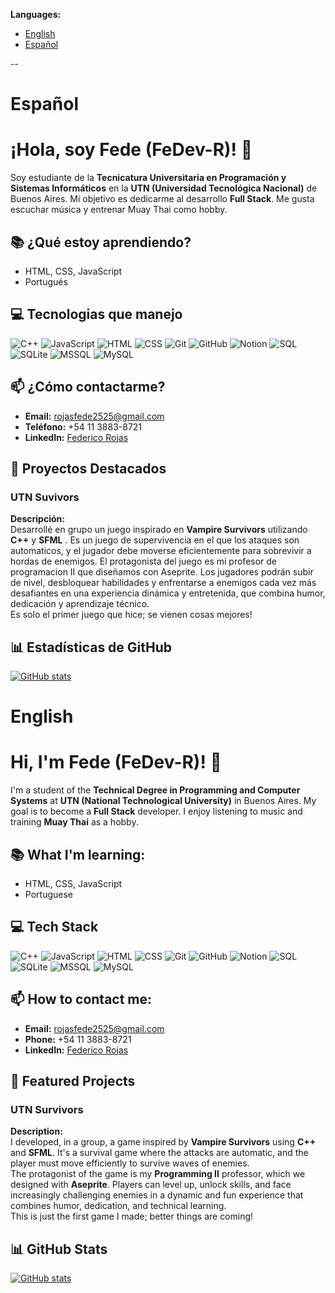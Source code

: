 **Languages:**
- [English](#English)
- [Español](#Español)

--

# Español
# ¡Hola, soy **Fede** (FeDev-R)! 👋

Soy estudiante de la **Tecnicatura Universitaria en Programación y Sistemas Informáticos** en la **UTN (Universidad Tecnológica Nacional)** de Buenos Aires. Mi objetivo es dedicarme al desarrollo **Full Stack**.
Me gusta escuchar música y entrenar Muay Thai como hobby. 

## 📚 ¿Qué estoy aprendiendo?
- HTML, CSS, JavaScript
- Portugués
  

## 💻 Tecnologias que manejo
![C++](https://img.shields.io/badge/C%2B%2B-00599C?style=for-the-badge&logo=c%2B%2B&logoColor=white)
![JavaScript](https://img.shields.io/badge/JavaScript-F7DF1E?style=for-the-badge&logo=javascript&logoColor=black)
![HTML](https://img.shields.io/badge/HTML-E34F26?style=for-the-badge&logo=html5&logoColor=white)
![CSS](https://img.shields.io/badge/CSS-1572B6?style=for-the-badge&logo=css3&logoColor=white)
![Git](https://img.shields.io/badge/Git-F05032?style=for-the-badge&logo=git&logoColor=white)
![GitHub](https://img.shields.io/badge/GitHub-181717?style=for-the-badge&logo=github&logoColor=white)
![Notion](https://img.shields.io/badge/Notion-000000?style=for-the-badge&logo=notion&logoColor=white)
![SQL](https://img.shields.io/badge/SQL-00758F?style=for-the-badge&logo=postgresql&logoColor=white)
![SQLite](https://img.shields.io/badge/SQLite-003B57?style=for-the-badge&logo=sqlite&logoColor=white)
![MSSQL](https://img.shields.io/badge/MSSQL-CC2927?style=for-the-badge&logo=microsoft-sql-server&logoColor=white)
![MySQL](https://img.shields.io/badge/MySQL-4479A1?style=for-the-badge&logo=mysql&logoColor=white)


## 📫 ¿Cómo contactarme?
- **Email:** [rojasfede2525@gmail.com](mailto:rojasfede@gmail.com)
- **Teléfono:** +54  11 3883-8721
- **LinkedIn:** [Federico Rojas](https://www.linkedin.com/in/federico-rojas-4aa9522a5)
  
## 🌟 Proyectos Destacados

### **UTN Suvivors**

**Descripción:**  
Desarrollé en grupo un juego inspirado en **Vampire Survivors** utilizando **C++** y **SFML** . Es un juego de supervivencia en el que los ataques son automaticos, y el jugador debe moverse eficientemente para sobrevivir a hordas de enemigos.
El protagonista del juego es mi profesor de programacion II que diseñamos con Aseprite. Los jugadores podrán subir de nivel, desbloquear habilidades y enfrentarse a enemigos cada vez más desafiantes en una experiencia dinámica y entretenida, que combina humor, dedicación y aprendizaje técnico.<br/>
Es solo el primer juego que hice; se vienen cosas mejores!

## 📊 **Estadísticas de GitHub**
[![GitHub stats](https://github-readme-stats.vercel.app/api?username=FeDev-R&show_icons=true&hide_title=true&hide=prs&count_private=true&theme=radical)](https://github.com/FeDev-R)

# English
# Hi, I'm **Fede** (FeDev-R)! 👋

I'm a student of the **Technical Degree in Programming and Computer Systems** at **UTN (National Technological University)** in Buenos Aires. My goal is to become a **Full Stack** developer.
I enjoy listening to music and training **Muay Thai** as a hobby.

## 📚 What I'm learning:
- HTML, CSS, JavaScript
- Portuguese

## 💻 Tech Stack
![C++](https://img.shields.io/badge/C%2B%2B-00599C?style=for-the-badge&logo=c%2B%2B&logoColor=white)
![JavaScript](https://img.shields.io/badge/JavaScript-F7DF1E?style=for-the-badge&logo=javascript&logoColor=black)
![HTML](https://img.shields.io/badge/HTML-E34F26?style=for-the-badge&logo=html5&logoColor=white)
![CSS](https://img.shields.io/badge/CSS-1572B6?style=for-the-badge&logo=css3&logoColor=white)
![Git](https://img.shields.io/badge/Git-F05032?style=for-the-badge&logo=git&logoColor=white)
![GitHub](https://img.shields.io/badge/GitHub-181717?style=for-the-badge&logo=github&logoColor=white)
![Notion](https://img.shields.io/badge/Notion-000000?style=for-the-badge&logo=notion&logoColor=white)
![SQL](https://img.shields.io/badge/SQL-00758F?style=for-the-badge&logo=postgresql&logoColor=white)
![SQLite](https://img.shields.io/badge/SQLite-003B57?style=for-the-badge&logo=sqlite&logoColor=white)
![MSSQL](https://img.shields.io/badge/MSSQL-CC2927?style=for-the-badge&logo=microsoft-sql-server&logoColor=white)
![MySQL](https://img.shields.io/badge/MySQL-4479A1?style=for-the-badge&logo=mysql&logoColor=white)


## 📫 How to contact me:
- **Email:** [rojasfede2525@gmail.com](mailto:rojasfede2525@gmail.com)
- **Phone:** +54 11 3883-8721
- **LinkedIn:** [Federico Rojas](https://www.linkedin.com/in/federico-rojas-4aa9522a5)


## 🌟 Featured Projects

### **UTN Survivors**

**Description:**  
I developed, in a group, a game inspired by **Vampire Survivors** using **C++** and **SFML**. It's a survival game where the attacks are automatic, and the player must move efficiently to survive waves of enemies.  
The protagonist of the game is my **Programming II** professor, which we designed with **Aseprite**. Players can level up, unlock skills, and face increasingly challenging enemies in a dynamic and fun experience that combines humor, dedication, and technical learning.  
This is just the first game I made; better things are coming!

## 📊 **GitHub Stats**
[![GitHub stats](https://github-readme-stats.vercel.app/api?username=FeDev-R&show_icons=true&hide_title=true&hide=prs&count_private=true&theme=radical)](https://github.com/FeDev-R)

<!--
**FeDev-R/FeDev-R** is a ✨ _special_ ✨ repository because its `README.md` (this file) appears on your GitHub profile.

Here are some ideas to get you started:

- 🔭 I’m currently working on ...
- 🌱 I’m currently learning ...
- 👯 I’m looking to collaborate on ...
- 🤔 I’m looking for help with ...
- 💬 Ask me about ...
- 📫 How to reach me: ...
- 😄 Pronouns: ...
- ⚡ Fun fact: ...
-->
